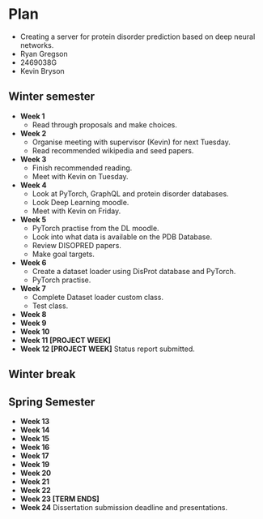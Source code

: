 # Plan

* Creating a server for protein disorder prediction based on deep neural networks.
* Ryan Gregson
* 2469038G
* Kevin Bryson

## Winter semester

* **Week 1**
  - Read through proposals and make choices.
* **Week 2**
  - Organise meeting with supervisor (Kevin) for next Tuesday. 
  - Read recommended wikipedia and seed papers.
* **Week 3**
  - Finish recommended reading. 
  - Meet with Kevin on Tuesday.
* **Week 4**
  - Look at PyTorch, GraphQL and protein disorder databases. 
  - Look Deep Learning moodle.
  - Meet with Kevin on Friday.
* **Week 5**
  - PyTorch practise from the DL moodle. 
  - Look into what data is available on the PDB Database. 
  - Review DISOPRED papers. 
  - Make goal targets. 
* **Week 6**
  - Create a dataset loader using DisProt database and PyTorch.
  - PyTorch practise.
* **Week 7**
  - Complete Dataset loader custom class.
  - Test class.
* **Week 8**
* **Week 9**
* **Week 10**
* **Week 11 [PROJECT WEEK]**
* **Week 12 [PROJECT WEEK]** Status report submitted.

## Winter break

## Spring Semester

* **Week 13**
* **Week 14**
* **Week 15**
* **Week 16**
* **Week 17**
* **Week 19**
* **Week 20**
* **Week 21**
* **Week 22**
* **Week 23 [TERM ENDS]**
* **Week 24** Dissertation submission deadline and presentations.

